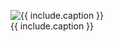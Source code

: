 <div class="text-center">
  <figure class="figure {{ include.class }}">
    <img src="{{ include.img | prepend: '/images/' | absolute_url }}" class="figure-img img-fluid rounded border" alt="{{ include.caption }}">
    <figcaption class="figure-caption">{{ include.caption }}</figcaption>
  </figure>
</div>